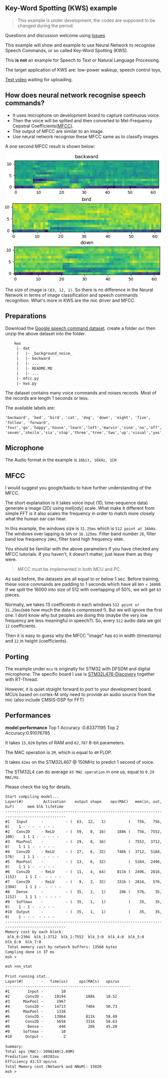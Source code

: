 ## Key-Word Spotting (KWS) example

> This example is under development, the codes are supposed to be changed during the period.

Questions and discussion welcome using [Issues](https://github.com/majianjia/nnom/issues)

This example will show and example to use Neural Network to recognise Speech Commands, or so called Key-Word Spotting (KWS).

This **is not** an example for Speech to Text or Natural Language Processing. 

The target application of KWS are: low-power wakeup, speech control toys, 

[Test video]() waiting for uploading. 


## How does neural network recognise speech commands?

- It uses microphone on development board to capture continuous voice. 
- Then the voice will be splited and then converted to Mel-Frequency Cepstral Coefficients([MFCC](https://en.wikipedia.org/wiki/Mel-frequency_cepstrum)).
- The output of MFCC are similar to an image.
- Use neural network recognise these MFCC same as to classify images. 

A one second MFCC result is shown below:

![](kws_mfcc_example1.png)
![](kws_mfcc_example2.png)
![](kws_mfcc_example3.png)

The size of image is `(63, 12, 1)`. 
So there is no difference in the Neural Network in terms of image classification and speech commands recognition. What's more in KWS are the mic driver and MFCC. 

## Preparations

Download the [Google speech command dataset](http://download.tensorflow.org/data/speech_commands_v0.02.tar.gz).
create a folder `dat` then unzip the above dataset into the folder. 

~~~
    kws
     |- dat
     |   |- _background_noise_
     |   |- backward
     |   |- ...
     |   |- README.MD
     |   |- ...
     |- mfcc.py
     |- kws.py
~~~

The dataset contains many voice commands and noises records. Most of the records are length 1 seconds or less. 

The available labels are:
~~~
'backward', 'bed', 'bird', 'cat', 'dog', 'down', 'eight', 'five', 'follow', 'forward',
'four','go','happy','house','learn','left','marvin','nine','no','off','on','one','right',
'seven','sheila','six','stop','three','tree','two','up','visual','yes','zero'
~~~

## Microphone

The Audio format in the example is `16bit, 16kHz, 1CH`


## MFCC

I would suggest you google/baidu to have further understanding of the MFCC. 

The short explanation  is it takes voice input (1D, time-sequence data) generate a image (2D) using mel[ody] scale. What make it different from simple FFT is it also scales the frequency in order to match more closely what the human ear can hear.

In this example, the windows size is `31.25ms` which is `512 point at 16kHz`. The windows over lapping is `50%` or `16.125ms`. Filter band number `26`, filter band low frequency `20Hz`, filter band high frequency  `4000`. 

You should be familiar with the above parameters if you have checked any MFCC tutorials. If you haven't, it doesn't matter, just leave them as they were. 

> MFCC must be implemented in both MCU and PC. 

As said before, the datasets are all equal to or below 1 sec. Before training, these voice commands are padding to 1 seconds which have all len = `16000`. If we split the 16000 into size of 512 with overlapping of 50%, we will get `63` pieces.  

Normally, we takes 13 coefficients in each windows `512 point or 31.25ms`(see how much the data is compressed !). But we will ignore the first one. I dont know why but peoples are doing this (maybe the very low frequency are less meaningful in speech?). So, every `512` audio data we got `12` coefficients.

Then it is easy to guess why the MFCC "image" has `63` in width (timestamp) and `12` in height (coefficients). 


## Porting

The example under `mcu` is originally for STM32 with DFSDM and digital microphone. The specific board I use is [STM32L476-Discovery](https://www.st.com/en/evaluation-tools/32l476gdiscovery.html) together with RT-Thread. 

However, it is quiet straight forward to port to your development board. 
MCUs based on cortex-M only need to provide an audio source from the mic (also include CMSIS-DSP for FFT)


## Performances

**model performance**
Top 1 Accuracy :0.83371195
Top 2 Accuracy:0.91076785

It takes `15,020` bytes of RAM and `62,787` 8-bit parameters. 

The MAC operation is `2M`, which is equal to `4M` FLOP. 

It takes `42ms` on the STM32L467 @ 150MHz to predict 1 second of voice. 

The STM32L4 can do average `43 MAC operation` in one us, equal to `0.29 MAC/Hz`. 

Please check the log for details.


~~~
Start compiling model...
Layer(#)         Activation    output shape    ops(MAC)   mem(in, out, buf)      mem blk lifetime
-------------------------------------------------------------------------------------------------
#1   Input      -          - (  63,  12,   1)          (   756,   756,     0)    1 - - -  - - - - 
#2   Conv2D     - ReLU     - (  59,   8,  16)     188k (   756,  7552,   100)    1 1 1 -  - - - - 
#3   MaxPool    -          - (  29,   8,  16)          (  7552,  3712,     0)    1 1 1 -  - - - - 
#4   Conv2D     - ReLU     - (  27,   6,  32)     746k (  3712,  5184,   576)    1 1 1 -  - - - - 
#5   MaxPool    -          - (  13,   6,  32)          (  5184,  2496,     0)    1 1 1 -  - - - - 
#6   Conv2D     - ReLU     - (  11,   4,  64)     811k (  2496,  2816,  1152)    1 1 1 -  - - - - 
#7   Conv2D     - ReLU     - (   9,   2,  32)     331k (  2816,   576,  2304)    1 1 1 -  - - - - 
#8   Dense      -          - (  35,   1,   1)      20k (   576,    35,  1152)    1 1 1 -  - - - - 
#9   Softmax    -          - (  35,   1,   1)          (    35,    35,     0)    1 - 1 -  - - - - 
#10  Output     -          - (  35,   1,   1)          (    35,    35,     0)    1 - - -  - - - - 
-------------------------------------------------------------------------------------------------
Memory cost by each block:
 blk_0:2304  blk_1:3712  blk_2:7552  blk_3:0  blk_4:0  blk_5:0  blk_6:0  blk_7:0  
 Total memory cost by network buffers: 13568 bytes
Compling done in 37 ms
msh >

~~~

~~~
msh >nn_stat

Print running stat..
Layer(#)        -   Time(us)     ops(MACs)   ops/us 
--------------------------------------------------------
#1        Input -        10                  
#2       Conv2D -     10194         188k     18.52
#3      MaxPool -      1967                  
#4       Conv2D -     14713         746k     50.73
#5      MaxPool -      1338                  
#6       Conv2D -     13864         811k     58.49
#7       Conv2D -      5658         331k     58.63
#8        Dense -       446          20k     45.20
#9      Softmax -        10                  
#10      Output -         2                  

Summary:
Total ops (MAC): 2098240(2.09M)
Prediction time :48202us
Efficiency 43.53 ops/us
Total Memory cost (Network and NNoM): 15020
msh > 
~~~


















